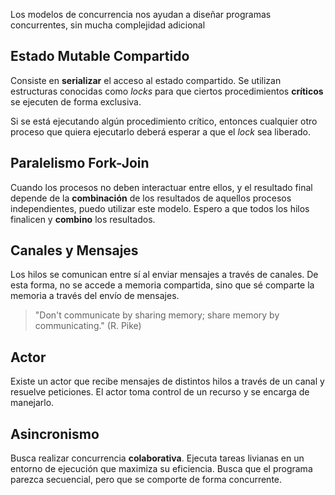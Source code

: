 Los modelos de concurrencia nos ayudan a diseñar programas concurrentes, sin mucha complejidad adicional

## Estado Mutable Compartido

Consiste en **serializar** el acceso al estado compartido. Se utilizan estructuras conocidas como *locks* para que ciertos procedimientos **críticos** se ejecuten de forma exclusiva.

Si se está ejecutando algún procedimiento crítico, entonces cualquier otro proceso que quiera ejecutarlo deberá esperar a que el *lock* sea liberado.

## Paralelismo Fork-Join

Cuando los procesos no deben interactuar entre ellos, y el resultado final depende de la **combinación** de los resultados de aquellos procesos independientes, puedo utilizar este modelo. Espero a que todos los hilos finalicen y **combino** los resultados.

## Canales y Mensajes

Los hilos se comunican entre sí al enviar mensajes a través de canales. De esta forma, no se accede a memoria compartida, sino que sé comparte la memoria a través del envío de mensajes.

> "Don't communicate by sharing memory; share memory by communicating." (R. Pike)

## Actor

Existe un actor que recibe mensajes de distintos hilos a través de un canal y resuelve peticiones. El actor toma control de un recurso y se encarga de manejarlo.

## Asincronismo

Busca realizar concurrencia **colaborativa**. Ejecuta tareas livianas en un entorno de ejecución que maximiza su eficiencia. Busca que el programa parezca secuencial, pero que se comporte de forma concurrente.
